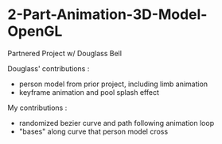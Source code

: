 # 2-Part-Animation-3D-Model-OpenGL

Partnered Project w/ Douglass Bell

Douglass' contributions :

  - person model from prior project, including limb animation
  - keyframe animation and pool splash effect
  
My contributions : 

  - randomized bezier curve and path following animation loop
  - "bases" along curve that person model cross
